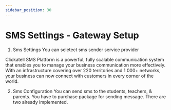 ```yaml
---
sidebar_position: 30
---
```

 
# SMS Settings - Gateway Setup
1. Sms Settings
You can seletect sms sender service provider

Clickatell SMS Platform is a powerful, fully scalable communication system that enables you to manage your business communication more effectively. With an infrastructure covering over 220 territories and 1 000+ networks, your business can now connect with customers in every corner of the world.

2. Sms Configuration
You can send sms to the students, teachers, & parents. You have to purchase package for sending message. There are two already implemented.